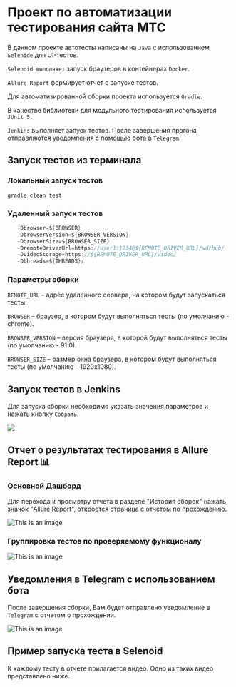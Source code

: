 # Проект по автоматизации тестирования сайта МТС

В данном проекте автотесты написаны на `Java` с использованием `Selenide` для UI-тестов.

`Selenoid выполняет` запуск браузеров в контейнерах `Docker`.

`Allure Report` формирует отчет о запуске тестов.

Для автоматизированной сборки проекта используется `Gradle`.

В качестве библиотеки для модульного тестирования используется `JUnit 5.`

`Jenkins` выполняет запуск тестов. После завершения прогона отправляются уведомления с помощью бота в `Telegram`.
##  Запуск тестов из терминала 
###  Локальный запуск тестов
```gradle clean test```
###   Удаленный запуск тестов
 ```gradle clean test
    -Dbrowser=${BROWSER}
    -DbrowserVersion=${BROWSER_VERSION}
    -DbrowserSize=${BROWSER_SIZE}
    -DremoteDriverUrl=https://user1:1234@${REMOTE_DRIVER_URL}/wd/hub/
    -DvideoStorage=https://${REMOTE_DRIVER_URL}/video/
    -Dthreads=${THREADS}/
```

###    Параметры сборки
```REMOTE_URL``` – адрес удаленного сервера, на котором будут запускаться тесты.

```BROWSER``` – браузер, в котором будут выполняться тесты (по умолчанию - chrome).

```BROWSER_VERSION``` – версия браузера, в которой будут выполняться тесты (по умолчанию - 91.0).

```BROWSER_SIZE``` – размер окна браузера, в котором будут выполняться тесты (по умолчанию - 1920x1080).
##  Запуск тестов в Jenkins
Для запуска сборки необходимо указать значения параметров и нажать кнопку ```Собрать```.

![](/src/test/resources/2023-01-25_20-18-18.png)


##  Отчет о результатах тестирования в Allure Report :bar_chart:
###  Основной Дашборд ###
Для перехода к просмотру отчета в разделе "История сборок" нажать значок "Allure Report", откроется страница с отчетом по прохождению.

![This is an image](/src/test/resources/2023-01-25_20-34-04.png)

###  Группировка тестов по проверяемому функционалу ###

![This is an image](/src/test/resources/2023-01-25_20-38-06.png)
##  Уведомления в Telegram с использованием бота

После завершения сборки, Вам будет отправлено уведомление в ```Telegram``` с отчетом о прохождении.

![This is an image](/src/test/resources/2023-01-25_20-42-42.png)
##  Пример запуска теста в Selenoid
К каждому тесту в отчете прилагается видео. Одно из таких видео представлено ниже.
